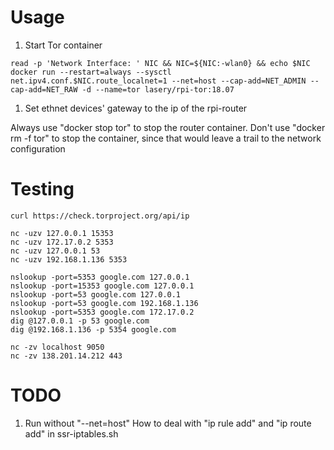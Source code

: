 # Usage
1. Start Tor container
```
read -p 'Network Interface: ' NIC && NIC=${NIC:-wlan0} && echo $NIC
docker run --restart=always --sysctl net.ipv4.conf.$NIC.route_localnet=1 --net=host --cap-add=NET_ADMIN --cap-add=NET_RAW -d --name=tor lasery/rpi-tor:18.07
```

1. Set ethnet devices' gateway to the ip of the rpi-router

Always use "docker stop tor" to stop the router container. Don't use "docker rm -f tor" to stop the container, since that would leave a trail to the network configuration

# Testing
```
curl https://check.torproject.org/api/ip

nc -uzv 127.0.0.1 15353
nc -uzv 172.17.0.2 5353
nc -uzv 127.0.0.1 53
nc -uzv 192.168.1.136 5353

nslookup -port=5353 google.com 127.0.0.1
nslookup -port=15353 google.com 127.0.0.1
nslookup -port=53 google.com 127.0.0.1
nslookup -port=53 google.com 192.168.1.136
nslookup -port=5353 google.com 172.17.0.2
dig @127.0.0.1 -p 53 google.com
dig @192.168.1.136 -p 5354 google.com

nc -zv localhost 9050
nc -zv 138.201.14.212 443
```

# TODO
1. Run without "--net=host"
How to deal with "ip rule add" and "ip route add" in ssr-iptables.sh
